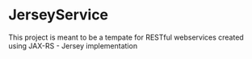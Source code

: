 # JerseyService
This project is meant to be a tempate for RESTful webservices created using JAX-RS - Jersey implementation
